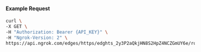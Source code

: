 <!-- Code generated for API Clients. DO NOT EDIT. -->

#### Example Request

```bash
curl \
-X GET \
-H "Authorization: Bearer {API_KEY}" \
-H "Ngrok-Version: 2" \
https://api.ngrok.com/edges/https/edghts_2y3P2aQkjHN8S2HpZ4NCZGmUY6e/routes/edghtsrt_2y3P2etxX61em2sMNGpZtPoCkCJ/oauth
```
